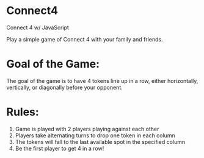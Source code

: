# Connect4
Connect 4 w/ JavaScript

Play a simple game of Connect 4 with your family and friends.

# Goal of the Game:
The goal of the game is to have 4 tokens line up in a row, either horizontally, vertically, or diagonally before your opponent. 

# Rules: 
1. Game is played with 2 players playing against each other
2. Players take alternating turns to drop one token in each column
3. The tokens will fall to the last available spot in the specified column
4. Be the first player to get 4 in a row!
